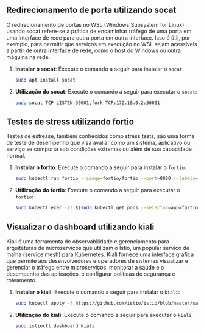 ## Redirecionamento de porta utilizando socat
O redirecionamento de portas no WSL (Windows Subsystem for Linux) usando socat refere-se à prática de encaminhar tráfego de uma porta em uma interface de rede para outra porta em outra interface. Isso é útil, por exemplo, para permitir que serviços em execução no WSL sejam acessíveis a partir de outra interface de rede, como o host do Windows ou outra máquina na rede.

1. **Instalar o socat**:
   Execute o comando a seguir para instalar o `socat`:

   ```bash
   sudo apt install socat

2. **Utilização do socat**:
   Execute o comando a seguir para executar o `socat`:

   ```bash
   sudo socat TCP-LISTEN:30001,fork TCP:172.18.0.2:30001

## Testes de stress utilizando fortio
Testes de estresse, também conhecidos como stress tests, são uma forma de teste de desempenho que visa avaliar como um sistema, aplicativo ou serviço se comporta sob condições extremas ou além de sua capacidade normal. 

1. **Instalar o fortio**:
   Execute o comando a seguir para instalar o `fortio`:

   ```bash
   sudo kubectl run fortio --image=fortio/fortio --port=8080 --labels="app=fortio"

2. **Utilização do fortio**:
   Execute o comando a seguir para executar o `fortio`:

   ```bash
   sudo kubectl exec -it $(sudo kubectl get pods --selector=app=fortio -o jsonpath='{.items[0].metadata.name}') -- fortio load -c 70 -t 220s -qps 800 "http://172.18.0.2:30001"

## Visualizar o dashboard utilizando kiali
Kiali é uma ferramenta de observabilidade e gerenciamento para arquiteturas de microserviços que utilizam o Istio, um popular serviço de malha (service mesh) para Kubernetes. Kiali fornece uma interface gráfica que permite aos desenvolvedores e operadores de sistemas visualizar e gerenciar o tráfego entre microserviços, monitorar a saúde e o desempenho das aplicações, e configurar políticas de segurança e roteamento.

1. **Instalar o kiali**:
   Execute o comando a seguir para instalar o `kiali`:

   ```bash
   sudo kubectl apply -f https://github.com/istio/istio/blob/master/samples/addons/kiali.yaml

2. **Utilização do kiali**:
   Execute o comando a seguir para executar o `kiali`:

   ```bash
   sudo istioctl dashboard kiali